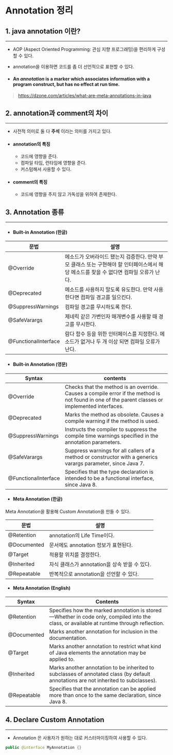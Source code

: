 # Annotation 정리 



## 1. java annotation 이란? 

---

* AOP (Aspect Oriented Programming: 관심 지향 프로그래밍)을 편리하게 구성할 수 있다. 

* annotation을 이용하면 코드를 좀 더 선언적으로 표현할 수 있다. 

* #### An *annotation* is a marker which associates information with a program construct, but has no effect at run time.

> <https://dzone.com/articles/what-are-meta-annotations-in-java>

## 2. annotation과 comment의 차이 

---

* 사전적 의미로 둘 다 **주석** 이라는 의미를 가지고 있다.

* #### annotation의 특징 

  * 코드에 영향을 준다. 
  * 컴파일 타임, 런타임에 영향을 준다. 
  * 커스텀해서 사용할 수 있다. 

* #### comment의 특징 

  * 코드에 영향을 주지 않고 가독성을 위하여 존재한다. 



## 3. Annotation 종류  

---

* #### Built-in Annotation  (한글)

| 문법                 | 설명                                                         |
| -------------------- | ------------------------------------------------------------ |
| @Override            | 메소드가 오버라이드 됐는지 검증한다. 만약 부모 클래스 또는 구현해야 할 인터페이스에서 해당 메소드를 찾을 수 없다면 컴파일 오류가 난다. |
| @Deprecated          | 메소드를 사용하지 말도록 유도한다. 만약 사용한다면 컴파일 경고를 일으킨다. |
| @SuppressWarnings    | 컴파일 경고를 무시하도록 한다.                               |
| @SafeVarargs         | 제네릭 같은 가변인자 매개변수를 사용할 때 경고를 무시한다.   |
| @FunctionalInterface | 람다 함수 등을 위한 인터페이스를 지정한다. 메소드가 없거나 두 개 이상 되면 컴파일 오류가 난다. |

* #### Built-in Annotation (영문)

| Syntax               | contents                                                     |
| -------------------- | ------------------------------------------------------------ |
| @Override            | Checks that the method is an override. Causes a compile error if the method is not found in one of the parent classes or implemented interfaces. |
| @Deprecated          | Marks the method as obsolete. Causes a compile warning if the method is used. |
| @SuppressWarnings    | Instructs the compiler to suppress the compile time warnings specified in the annotation parameters. |
| @SafeVarargs         | Suppress warnings for all callers of a method or constructor with a generics varargs parameter, since Java 7. |
| @FunctionalInterface | Specifies that the type declaration is intended to be a functional interface, since Java 8. |

* #### Meta Annotation  (한글)

Meta Annotation을 활용해 Custom Annotation을 만들 수 있다. 

| 문법        | 설명                                          |
| ----------- | --------------------------------------------- |
| @Retention  | annotation의 Life Time이다.                   |
| @Documented | 문서에도 annotation 정보가 표현된다.          |
| @Target     | 적용할 위치를 결정한다.                       |
| @Inherited  | 자식 클래스가 annotation을 상속 받을 수 있다. |
| @Repeatable | 반복적으로 annotation을 선언할 수 있다.       |

* #### Meta Annotation (English)

| Syntax      | Contents                                                     |
| ----------- | ------------------------------------------------------------ |
| @Retention  | Specifies how the marked annotation is stored—Whether in code only, compiled into the class, or available at runtime through reflection. |
| @Documented | Marks another annotation for inclusion in the documentation. |
| @Target     | Marks another annotation to restrict what kind of Java elements the annotation may be applied to. |
| @Inherited  | Marks another annotation to be inherited to subclasses of annotated class (by default annotations are not inherited to subclasses). |
| @Repeatable | Specifies that the annotation can be applied more than once to the same declaration, since Java 8. |

## 4. Declare Custom Annotation

---

* Annotation 은 사용자가 원하는 대로 커스터마이징하여 사용할 수 있다. 

```java
public @interface MyAnnotation {} 
```



